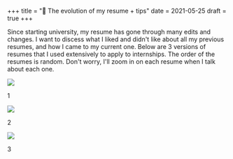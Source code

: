 +++
title = "💼 The evolution of my resume + tips"
date = 2021-05-25
draft = true
+++

Since starting university, my resume has gone through many edits and changes. I want to discess what I liked and didn't like about all my previous resumes, and how I came to my current one. Below are 3 versions of resumes that I used extensively to apply to internships. The order of the resumes is random. Don't worry, I'll zoom in on each resume when I talk about each one.

<div class="blog-items mobile-col">
<div><img src="/res/dev_resume.png"><p>1</p></div>
<div><img src="/res/bad_margin_resume.png"><p>2</p></div>
<div><img src="/res/first_resume.png"><p>3</p></div>
</div>